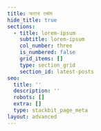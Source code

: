 ```yaml
---
title: অন্যান্য তর্জমা
hide_title: true
sections:
  - title: lorem-ipsum
    subtitle: lorem-ipsum
    col_number: three
    is_numbered: false
    grid_items: []
    type: section_grid
    section_id: latest-posts
seo:
  title: ''
  description: ''
  robots: []
  extra: []
  type: stackbit_page_meta
layout: advanced
---
```

